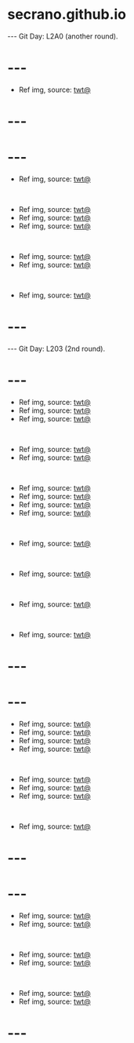 # secrano.github.io

--- Git Day: L2A0 (another round).

# ---

- Ref img, source: [twt@](https://x.com/b1sexualpanic/status/1922452725150707814)

# ---
# ---

- Ref img, source: [twt@](https://x.com/AnimexTwts/status/1922101319105495408)

<br/>

- Ref img, source: [twt@](https://x.com/forgets91/status/1922067498666451312)
- Ref img, source: [twt@](https://x.com/Sneakyone75/status/1922093912203649169)
- Ref img, source: [twt@](https://x.com/RaidenWgt/status/1922351682924519845)

<br/>

- Ref img, source: [twt@](https://x.com/gracelyra666/status/1922176859556528358)
- Ref img, source: [twt@](https://x.com/Voaleine/status/1922376013557698932)

<br/>

- Ref img, source: [twt@](https://x.com/aat_ai40683/status/1922327211253612808)

# ---

--- Git Day: L203 (2nd round).

# ---

- Ref img, source: [twt@](https://x.com/NoahJ_Poole/status/1921649452411933049)
- Ref img, source: [twt@](https://x.com/Haich_AI/status/1922006831309652226)
- Ref img, source: [twt@](https://x.com/clairemwc/status/1921918406191624582)

<br/>

- Ref img, source: [twt@](https://x.com/BESTofFFXFFX2/status/1921885932283634108)
- Ref img, source: [twt@](https://x.com/_xAinaa/status/1921789725704085995)

<br/>

- Ref img, source: [twt@](https://x.com/OfflineTV/status/1921667633033662736)
- Ref img, source: [twt@](https://x.com/RespectfulMemes/status/1921967825188696173)
- Ref img, source: [twt@](https://x.com/tureliies/status/1921605220657672415)
- Ref img, source: [twt@](https://x.com/OutPeru/status/1921694548511645733)

<br/>

- Ref img, source: [twt@](https://x.com/sprksfIy13/status/1921667045877293083)

<br/>

- Ref img, source: [twt@](https://x.com/Haich_AI/status/1921874888295420037)

<br/>

- Ref img, source: [twt@](https://x.com/Haich_AI/status/1921938896981561700)

<br/>

- Ref img, source: [twt@](https://x.com/Yakumo_Alchemy/status/1922044593199079595)

# ---
# ---

- Ref img, source: [twt@](https://x.com/uniquemoviemom/status/1921650470864506956)
- Ref img, source: [twt@](https://x.com/wonderofscience/status/1921589867995103489)
- Ref img, source: [twt@](https://x.com/LostMemeArchive/status/1921464792533123316)
- Ref img, source: [twt@](https://x.com/HAL09999/status/1921580350515421328)

<br/>

- Ref img, source: [twt@](https://x.com/angelarrochista/status/1921586445073936488)
- Ref img, source: [twt@](https://x.com/caitluns/status/1921581167729397971)
- Ref img, source: [twt@](https://x.com/ExtremeBlitz__/status/1921612125081907416)

<br/>

- Ref img, source: [twt@](https://x.com/AnimexTwts/status/1921570739343290560)

# ---
# ---

- Ref img, source: [twt@](https://x.com/nzxt_cam/status/1921498012259439005)
- Ref img, source: [twt@](https://x.com/milk_g0re/status/1921499741688357037)

<br/>

- Ref img, source: [twt@](https://x.com/TuhafAmaGercek/status/1921188474541273254)
- Ref img, source: [twt@](https://x.com/SomaKazima/status/1921282968733057369)

<br/>

- Ref img, source: [twt@](https://x.com/BlazeBinges/status/1921381019795456477)
- Ref img, source: [twt@](https://x.com/PunchingCat/status/1921521808744075745)

# ---
